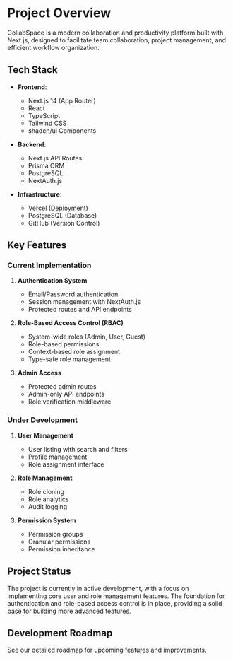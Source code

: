 # Project Overview

CollabSpace is a modern collaboration and productivity platform built with Next.js, designed to facilitate team collaboration, project management, and efficient workflow organization.

## Tech Stack

- **Frontend**:
  - Next.js 14 (App Router)
  - React
  - TypeScript
  - Tailwind CSS
  - shadcn/ui Components

- **Backend**:
  - Next.js API Routes
  - Prisma ORM
  - PostgreSQL
  - NextAuth.js

- **Infrastructure**:
  - Vercel (Deployment)
  - PostgreSQL (Database)
  - GitHub (Version Control)

## Key Features

### Current Implementation

1. **Authentication System**
   - Email/Password authentication
   - Session management with NextAuth.js
   - Protected routes and API endpoints

2. **Role-Based Access Control (RBAC)**
   - System-wide roles (Admin, User, Guest)
   - Role-based permissions
   - Context-based role assignment
   - Type-safe role management

3. **Admin Access**
   - Protected admin routes
   - Admin-only API endpoints
   - Role verification middleware

### Under Development

1. **User Management**
   - User listing with search and filters
   - Profile management
   - Role assignment interface

2. **Role Management**
   - Role cloning
   - Role analytics
   - Audit logging

3. **Permission System**
   - Permission groups
   - Granular permissions
   - Permission inheritance

## Project Status

The project is currently in active development, with a focus on implementing core user and role management features. The foundation for authentication and role-based access control is in place, providing a solid base for building more advanced features.

## Development Roadmap

See our detailed [roadmap](./roadmap.md) for upcoming features and improvements.
